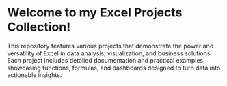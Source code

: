 # Welcome to my Excel Projects Collection! 

This repository features various projects that demonstrate the power and versatility of Excel in data analysis, visualization, and business solutions. Each project includes detailed documentation and practical examples showcasing functions, formulas, and dashboards designed to turn data into actionable insights.
